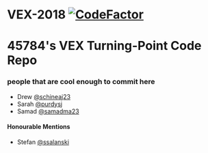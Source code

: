 # VEX-2018 [![CodeFactor](https://www.codefactor.io/repository/github/parksiderobotics/vex-2018/badge)](https://www.codefactor.io/repository/github/parksiderobotics/vex-2018)
# 45784's VEX Turning-Point Code Repo

### people that are cool enough to commit here
- Drew [@schineaj23](https://github.com/schineaj23/)
- Sarah [@purdysj](https://github.com/purdysj/)
- Samad [@samadma23](https://github.com/samadma23/)

#### Honourable Mentions
- Stefan [@ssalanski](https://github.com/ssalanski/)
